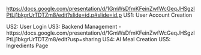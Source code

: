 https://docs.google.com/presentation/d/1GmWsDfmKFeinZwfWcGeqJHSgzIPtLj1bkgrUrTDTZm8/edit?slide=id.p#slide=id.p US1: User Account Creation
<link to template slide> US2: User Login
US3: Backend Management - https://docs.google.com/presentation/d/1GmWsDfmKFeinZwfWcGeqJHSgzIPtLj1bkgrUrTDTZm8/edit?usp=sharing
<link to template slide> US4: AI Meal Creation
<link to template slide> US5: Ingredients Page
